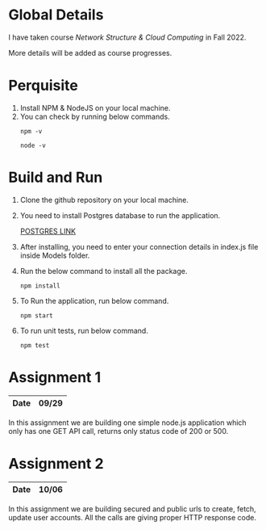 # Global Details
I have taken course *Network Structure & Cloud Computing* in Fall 2022.

More details will be added as course progresses.

# Perquisite
1. Install NPM  & NodeJS on your local machine.
2. You can check by running below commands.
   ````
   npm -v
   ````
   ````
   node -v
   ````
# Build and Run
1. Clone the github repository on your local machine.
2. You need to install Postgres database to run the application.

   [POSTGRES LINK](https://www.postgresql.org/download/)
3. After installing, you need to enter your connection details in index.js file inside Models folder.
4. Run the below command to install all the package.
    ````
   npm install
    ````
5. To Run the application, run below command.
   ````
   npm start
   ````
6. To run unit tests, run below command.
   ````
   npm test
   ````
# Assignment 1
|Date|09/29|
|-|-|

In this assignment we are building one simple node.js application which only has one GET API call, returns only status code of 200 or 500.

# Assignment 2
|Date|10/06|
|-|-|

In this assignment we are building secured and public urls to create, fetch, update user accounts. All the calls are giving proper HTTP response code.

